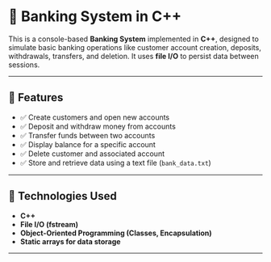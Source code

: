 # 🏦 Banking System in C++

This is a console-based **Banking System** implemented in **C++**, designed to simulate basic banking operations like customer account creation, deposits, withdrawals, transfers, and deletion. It uses **file I/O** to persist data between sessions.

---

## 📌 Features

- ✅ Create customers and open new accounts  
- ✅ Deposit and withdraw money from accounts  
- ✅ Transfer funds between two accounts  
- ✅ Display balance for a specific account  
- ✅ Delete customer and associated account  
- ✅ Store and retrieve data using a text file (`bank_data.txt`)

---

## 🔧 Technologies Used

- **C++**
- **File I/O (fstream)**
- **Object-Oriented Programming (Classes, Encapsulation)**
- **Static arrays for data storage**

---
